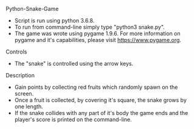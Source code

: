 Python-Snake-Game

- Script is run using python 3.6.8.
- To run from command-line simply type "python3 snake.py".
- The game was wrote using pygame 1.9.6. For more information on pygame and it's capabilities, please visit https://www.pygame.org.

Controls
- The "snake" is controlled using the arrow keys.

Description
- Gain points by collecting red fruits which randomly spawn on the screen.
- Once a fruit is collected, by covering it's square, the snake grows by one length.
- If the snake collides with any part of it's body the game ends and the player's score is printed on the command-line.
